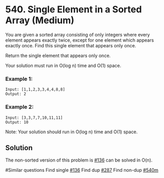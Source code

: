 # 540. Single Element in a Sorted Array (Medium)

You are given a sorted array consisting of only integers where every element appears exactly twice, except for one element which appears exactly once. Find this single element that appears only once.

Return the single element that appears only once.

Your solution must run in O(log n) time and O(1) space.

### Example 1:

```
Input: [1,1,2,3,3,4,4,8,8]
Output: 2
```

### Example 2:

```
Input: [3,3,7,7,10,11,11]
Output: 10
```

Note: Your solution should run in O(log n) time and O(1) space.

## Solution

The non-sorted version of this problem is [#136](../p136e/README.md) can be solved in O(n).

#Similar questions Find single [#136](../p136e/README.md) Find dup [#287](../p287m/README.md) Find non-dup [#540m](../p540m/README.md)
